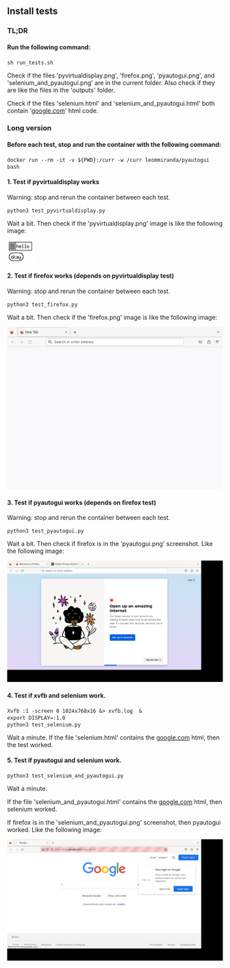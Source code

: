 ## Install tests

### TL;DR

#### Run the following command:

```
sh run_tests.sh
```

Check if the files 'pyvirtualdisplay.png', 'firefox.png', 'pyautogui.png', and 'selenium_and_pyautogui.png' are in the current folder. Also check if they are like the files in the 'outputs' folder.

Check if the files 'selenium.html' and 'selenium_and_pyautogui.html' both contain '[google.com](https://www.google.com/)' html code. 

### Long version

#### Before each test, stop and run the container with the following command:

```
docker run --rm -it -v ${PWD}:/curr -w /curr leommiranda/pyautogui bash
```

#### 1. Test if pyvirtualdisplay works
Warning: stop and rerun the container between each test.

```
python3 test_pyvirtualdisplay.py
```

Wait a bit. Then check if the 'pyvirtualdisplay.png' image is like the following image:

![pyvirtualdisplay test image](/install_tests/outputs/standard_pyvirtualdisplay.png)


#### 2. Test if firefox works (depends on pyvirtualdisplay test)
Warning: stop and rerun the container between each test.

```
python3 test_firefox.py
```

Wait a bit. Then check if the 'firefox.png' image is like the following image:

![firefox test image](/install_tests/outputs/standard_firefox.png)

#### 3. Test if pyautogui works (depends on firefox test)
Warning: stop and rerun the container between each test.

```
python3 test_pyautogui.py
```

Wait a bit. Then check if firefox is in the 'pyautogui.png' screenshot. Like the following image:

![pyautogui test image](/install_tests/outputs/standard_pyautogui.png)


#### 4. Test if xvfb and selenium work. 

```
Xvfb :1 -screen 0 1024x768x16 &> xvfb.log  &
export DISPLAY=:1.0
python3 test_selenium.py
```

Wait a minute. If the file 'selenium.html' contains the [google.com](http://www.google.com) html, then the test worked.

#### 5. Test if pyautogui and selenium work.

```
python3 test_selenium_and_pyautogui.py
```

Wait a minute.

If the file 'selenium_and_pyautogui.html' contains the [google.com](http://www.google.com) html, then selenium worked.

If firefox is in the 'selenium_and_pyautogui.png' screenshot, then pyautogui worked. Like the following image:

![selenium and pyautogui test image](/install_tests/outputs/standard_pyautogui_and_selenium.png)
